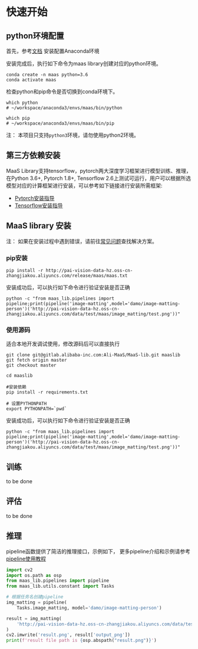 # 快速开始

## python环境配置
首先，参考[文档](https://docs.anaconda.com/anaconda/install/) 安装配置Anaconda环境

安装完成后，执行如下命令为maas library创建对应的python环境。
```shell
conda create -n maas python=3.6
conda activate maas
```
检查python和pip命令是否切换到conda环境下。
```shell
which python
# ~/workspace/anaconda3/envs/maas/bin/python

which pip
# ~/workspace/anaconda3/envs/maas/bin/pip
```
注： 本项目只支持`python3`环境，请勿使用python2环境。

## 第三方依赖安装

MaaS Library支持tensorflow，pytorch两大深度学习框架进行模型训练、推理， 在Python 3.6+,  Pytorch 1.8+, Tensorflow 2.6上测试可运行，用户可以根据所选模型对应的计算框架进行安装，可以参考如下链接进行安装所需框架:

* [Pytorch安装指导](https://pytorch.org/get-started/locally/)
* [Tensorflow安装指导](https://www.tensorflow.org/install/pip)


## MaaS library 安装

注： 如果在安装过程中遇到错误，请前往[常见问题](faq.md)查找解决方案。

### pip安装
```shell
pip install -r http://pai-vision-data-hz.oss-cn-zhangjiakou.aliyuncs.com/release/maas/maas.txt
```

安装成功后，可以执行如下命令进行验证安装是否正确
```shell
python -c "from maas_lib.pipelines import pipeline;print(pipeline('image-matting',model='damo/image-matting-person')('http://pai-vision-data-hz.oss-cn-zhangjiakou.aliyuncs.com/data/test/maas/image_matting/test.png'))"
```


### 使用源码

适合本地开发调试使用，修改源码后可以直接执行
```shell
git clone git@gitlab.alibaba-inc.com:Ali-MaaS/MaaS-lib.git maaslib
git fetch origin master
git checkout master

cd maaslib

#安装依赖
pip install -r requirements.txt

# 设置PYTHONPATH
export PYTHONPATH=`pwd`
```

安装成功后，可以执行如下命令进行验证安装是否正确
```shell
python -c "from maas_lib.pipelines import pipeline;print(pipeline('image-matting',model='damo/image-matting-person')('http://pai-vision-data-hz.oss-cn-zhangjiakou.aliyuncs.com/data/test/maas/image_matting/test.png'))"
```



## 训练

to be done

## 评估

to be done

## 推理

pipeline函数提供了简洁的推理接口，示例如下， 更多pipeline介绍和示例请参考[pipeline使用教程](tutorials/pipeline.md)

```python
import cv2
import os.path as osp
from maas_lib.pipelines import pipeline
from maas_lib.utils.constant import Tasks

# 根据任务名创建pipeline
img_matting = pipeline(
    Tasks.image_matting, model='damo/image-matting-person')

result = img_matting(
    'http://pai-vision-data-hz.oss-cn-zhangjiakou.aliyuncs.com/data/test/maas/image_matting/test.png'
)
cv2.imwrite('result.png', result['output_png'])
print(f'result file path is {osp.abspath("result.png")}')
```
